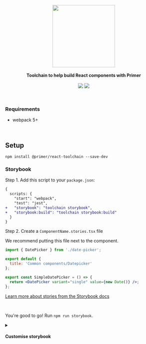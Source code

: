<p align="center">
  <img src="https://octodex.github.com/images/manufacturetocat.png" height="200px"/>
  <br><br>
  <b>Toolchain to help build React components with Primer</b>
  <br><br>
  <img src="https://img.shields.io/badge/maturity-proof--of--concept-d85151?style=flat-square"/>
  <img src="https://img.shields.io/github/package-json/v/primer/react-toolchain?style=flat-square"/>
</p>

&nbsp;

### Requirements

- webpack 5+

&nbsp;

## Setup

```
npm install @primer/react-toolchain --save-dev
```

### Storybook

Step 1. Add this script to your `package.json`:

```diff
{
  scripts: {
    "start": "webpack",
    "test": "jest",
+   "storybook": "toolchain storybook",
+   "storybook:build": "toolchain storybook:build"
  }
}
```

Step 2. Create a `ComponentName.stories.tsx` file

We recommend putting this file next to the component.

```jsx
import { DatePicker } from './date-picker';

export default {
  title: 'Common components/Datepicker'
};

export const SimpleDatePicker = () => {
  return <DatePicker variant="single" value={new Date()} />;
};
```

[Learn more about stories from the Storybook docs](https://storybook.js.org/docs/react/get-started/whats-a-story)

&nbsp;

You're good to go! Run `npm run storybook`.

<details>
  <summary><h4>Customise storybook</h4></summary>

If you need to customize your storybook config, create `.storybook` directory in the root of your repository with the following files:

1. `main.js`

   ```js
   const defaultConfig = require('@primer/react-toolchain/storybook/main');
   const { TsconfigPathsPlugin } = require('tsconfig-paths-webpack-plugin');

   module.exports = {
     // extend default config
     ...defaultConfig,

     // remember to include default properties while extending
     addons: [...defaultConfig.addons, 'storybook-addon-performance/register'],

     // need to customise webpack config because we use custom resolvers for helpers/util
     webpackFinal: (webpackConfig) => {
       webpackConfig.resolve.plugins = [new TsconfigPathsPlugin({ baseUrl: './src/client' })];
       return config;
     }
   };
   ```

2. `preview.js`

   ```js
   // step 1: export defaults
   export * from '@primer/react-toolchain/storybook/preview';

   // (optional) step 2: customise and overwrite
   import { decorators } from '@primer/react-toolchain/storybook/preview';
   import { withPerformance } from 'storybook-addon-performance';

   decorators.push(withPerformance);
   export { decorators };
   ```

   </details>
